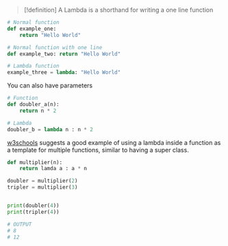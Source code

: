 >[!definition]
>A Lambda is a shorthand for writing a one line function

```python
# Normal function
def example_one:
	return "Hello World"

# Normal function with one line
def example_two: return "Hello World"

# Lambda function
example_three = lambda: "Hello World"
```

You can also have parameters
```python
# Function
def doubler_a(n):
	return n * 2

# Lambda
doubler_b = lambda n : n * 2
```

[w3schools](https://www.w3schools.com/python/python_lambda.asp) suggests a good example of using a lambda inside a function as a template for multiple functions, similar to having a super class.
```python
def multiplier(n):
	return lamda a : a * n

doubler = multiplier(2)
tripler = multiplier(3)


print(doubler(4))
print(tripler(4))

# OUTPUT
# 8
# 12
```